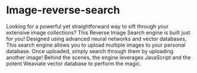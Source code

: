 # Image-reverse-search
Looking for a powerful yet straightforward way to sift through your extensive image collections? This Reverse Image Search engine is built just for you! Designed using advanced neural networks and vector databases, This search engine allows you to upload multiple images to your personal database. Once uploaded, simply search through them by uploading another image! Behind the scenes, the engine leverages JavaScript and the potent Weaviate vector database to perform the magic. 
